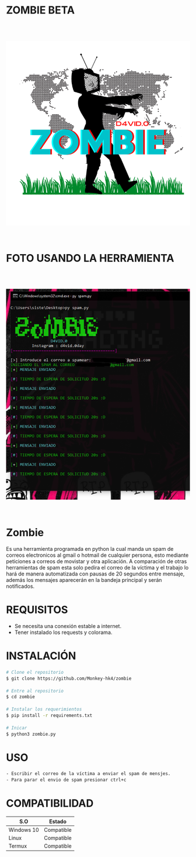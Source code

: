 # ZOMBIE BETA
<br/>
</br>
<p align="center">
<img src="https://github.com/Monkey-hk4/zombie/blob/main/fotos/logo.png" title="zombie tool">
</p>
<br/>

# FOTO USANDO LA HERRAMIENTA
<br/>
</br>
<p align="center">
<img src="https://github.com/Monkey-hk4/zombie/blob/main/fotos/foto_tool.PNG" title="foto de la herramienta">
</p>
<br/>

# Zombie
Es una herramienta programada en python la cual manda un spam de correos electronicos al gmail o hotmail de cualquier persona, esto mediante peticiones a correos de movistar y otra aplicación.
A comparación de otras herramientas de spam esta solo pedira el correo de la víctima y el trabajo lo hará de manera automatizada con pausas de 20 segundos entre mensaje, además los mensajes aparecerán en la bandeja principal y serán notificados.

# REQUISITOS
- Se necesita una conexión estable a internet.
- Tener instalado los requests y colorama.

# INSTALACIÓN

```bash
# Clone el repositorio 
$ git clone https://github.com/Monkey-hk4/zombie

# Entre al repositorio
$ cd zombie

# Instalar los requerimientos
$ pip install -r requirements.txt

# Inicar
$ python3 zombie.py
```

# USO
```bash
- Escribir el correo de la víctima a enviar el spam de mensjes.
- Para parar el envio de spam presionar ctrl+c
```

# COMPATIBILIDAD
 
 
 |     S.O      |   Estado      |
|--------------|---------------| 
| Windows 10   | Compatible    |
| Linux    | Compatible    |
| Termux    | Compatible    |
